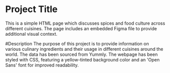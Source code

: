 # Project Title
This is a simple HTML page which discusses spices and food culture across different cuisines. The page includes an embedded Figma file to provide additional visual context.

#Description
The purpose of this project is to provide information on various culinary ingredients and their usage in different cuisines around the world. The data has been sourced from Yummly. The webpage has been styled with CSS, featuring a yellow-tinted background color and an 'Open Sans' font for improved readability.
